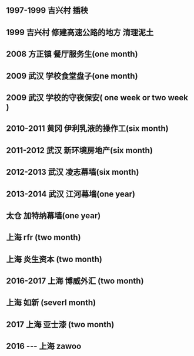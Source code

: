 ## 1997-1999  吉兴村 插秧
## 1999       吉兴村 修建高速公路的地方 清理泥土
## 2008       方正镇 餐厅服务生(one month)
## 2009       武汉   学校食堂盘子(one month)
## 2009       武汉   学校的守夜保安( one week or two week )   
## 2010-2011  黄冈   伊利乳液的操作工(six month)
## 2011-2012  武汉   新环境房地产(six month)
## 2012-2013  武汉   凌志幕墙(six month)
## 2013-2014  武汉   江河幕墙(one year)
##            太仓   加特纳幕墙(one year)
##            上海   rfr (two month)
##            上海   炎生资本 (two month)
## 2016-2017  上海   博威外汇 (two month)
##            上海   如新 (severl month)
## 2017       上海   亚士漆 (two month)
## 2016 ---   上海   zawoo
## 
